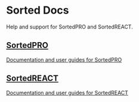<style type="text/css">
    .col-md-10 {
        width: 100%;
    }

    .sideaffix {
        display: none;
    }

    .subnav {
        display: none !important;
    }

    .page-stats {
        display: none !important;
    }
</style>

<div class="header-container">
    <h1 id="big-header" class="text--underlined text--header"><span>Sorted </span><span>Docs</span></h1>
    <p class="text--center">
        Help and support for SortedPRO and SortedREACT.
    </p>
</div>
<div class="button-container">
    <a href="/pro/">
        <div class="homepage-container">
            <h2><span>Sorted</span><span>PRO</span></h2>
            <p>
                Documentation and user guides for SortedPRO
            </p>
        </div>
    </a>
    <a href="/react/index.html?v2">
        <div class="homepage-container">
            <h2><span>Sorted</span><span>REACT<span></h2>
            <p>
                Documentation and user guides for SortedREACT
            </p>
        </div>
    </a>
</div>
